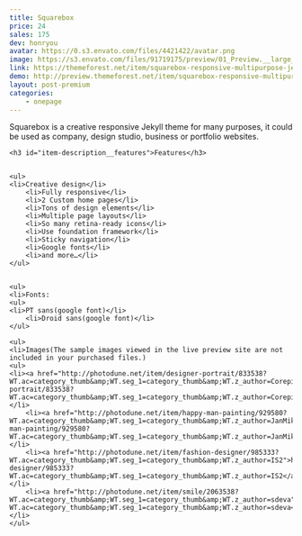 ```yaml
---
title: Squarebox
price: 24
sales: 175
dev: honryou
avatar: https://0.s3.envato.com/files/4421422/avatar.png
image: https://s3.envato.com/files/91719175/preview/01_Preview.__large_preview.jpg
link: https://themeforest.net/item/squarebox-responsive-multipurpose-jekyll-theme/7688551
demo: http://preview.themeforest.net/item/squarebox-responsive-multipurpose-jekyll-theme/full_screen_preview/7688551
layout: post-premium
categories:
    - onepage
---
```


<div class="user-html"><p>Squarebox is a creative responsive Jekyll theme for many purposes, it could be used as company, design studio, business or portfolio websites.</p>


	<h3 id="item-description__features">Features</h3>


	<ul>
	<li>Creative design</li>
		<li>Fully responsive</li>
		<li>2 Custom home pages</li>
		<li>Tons of design elements</li>
		<li>Multiple page layouts</li>
		<li>So many retina-ready icons</li>
		<li>Use foundation framework</li>
		<li>Sticky navigation</li>
		<li>Google fonts</li>
		<li>and more…</li>
	</ul>


	<ul>
	<li>Fonts:
	<ul>
	<li>PT sans(google font)</li>
		<li>Droid sans(google font)</li>
	</ul>
</li>
	</ul>


	<ul>
	<li>Images(The sample images viewed in the live preview site are not included in your purchased files.)
	<ul>
	<li><a href="http://photodune.net/item/designer-portrait/833538?WT.ac=category_thumb&amp;WT.seg_1=category_thumb&amp;WT.z_author=Corepics">http://photodune.net/item/designer-portrait/833538?WT.ac=category_thumb&amp;WT.seg_1=category_thumb&amp;WT.z_author=Corepics</a></li>
		<li><a href="http://photodune.net/item/happy-man-painting/929580?WT.ac=category_thumb&amp;WT.seg_1=category_thumb&amp;WT.z_author=JanMika">http://photodune.net/item/happy-man-painting/929580?WT.ac=category_thumb&amp;WT.seg_1=category_thumb&amp;WT.z_author=JanMika</a></li>
		<li><a href="http://photodune.net/item/fashion-designer/985333?WT.ac=category_thumb&amp;WT.seg_1=category_thumb&amp;WT.z_author=IS2">http://photodune.net/item/fashion-designer/985333?WT.ac=category_thumb&amp;WT.seg_1=category_thumb&amp;WT.z_author=IS2</a></li>
		<li><a href="http://photodune.net/item/smile/2063538?WT.ac=category_thumb&amp;WT.seg_1=category_thumb&amp;WT.z_author=sdeva">http://photodune.net/item/smile/2063538?WT.ac=category_thumb&amp;WT.seg_1=category_thumb&amp;WT.z_author=sdeva</a></li>
	</ul>
</li>
	</ul></div>